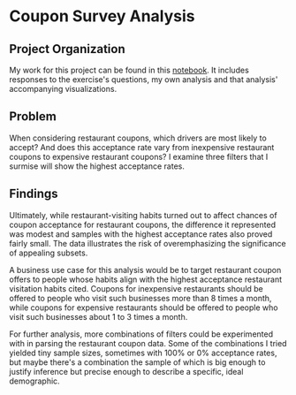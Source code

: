 # Coupon Survey Analysis

## Project Organization
My work for this project can be found in this [notebook](./prompt.ipynb). It includes responses to the exercise's questions, my own analysis and that analysis' accompanying visualizations.

## Problem
When considering restaurant coupons, which drivers are most likely to accept? And does this acceptance rate vary from inexpensive restaurant coupons to expensive restaurant coupons? I examine three filters that I surmise will show the highest acceptance rates.

## Findings
Ultimately, while restaurant-visiting habits turned out to affect chances of coupon acceptance for restaurant coupons, the difference it represented was modest and samples with the highest acceptance rates also proved fairly small. The data illustrates the risk of overemphasizing the significance of appealing subsets.

A business use case for this analysis would be to target restaurant coupon offers to people whose habits align with the highest acceptance restaurant visitation habits cited. Coupons for inexpensive restaurants should be offered to people who visit such businesses more than 8 times a month, while coupons for expensive restaurants should be offered to people who visit such businesses about 1 to 3 times a month.

For further analysis, more combinations of filters could be experimented with in parsing the restaurant coupon data. Some of the combinations I tried yielded tiny sample sizes, sometimes with 100% or 0% acceptance rates, but maybe there's a combination the sample of which is big enough to justify inference but precise enough to describe a specific, ideal demographic.